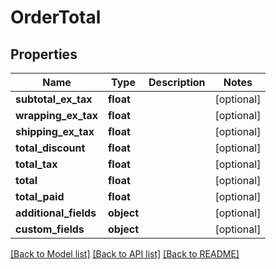 # OrderTotal

## Properties
Name | Type | Description | Notes
------------ | ------------- | ------------- | -------------
**subtotal_ex_tax** | **float** |  | [optional] 
**wrapping_ex_tax** | **float** |  | [optional] 
**shipping_ex_tax** | **float** |  | [optional] 
**total_discount** | **float** |  | [optional] 
**total_tax** | **float** |  | [optional] 
**total** | **float** |  | [optional] 
**total_paid** | **float** |  | [optional] 
**additional_fields** | **object** |  | [optional] 
**custom_fields** | **object** |  | [optional] 

[[Back to Model list]](../README.md#documentation-for-models) [[Back to API list]](../README.md#documentation-for-api-endpoints) [[Back to README]](../README.md)


